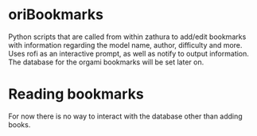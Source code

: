 # oriBookmarks
Python scripts that are called from within zathura to add/edit bookmarks with information regarding the model name, author, difficulty and more.
Uses rofi as an interactive prompt, as well as notify to output information.
The database for the orgami bookmarks will be set later on.

# Reading bookmarks
For now there is no way to interact with the database other than adding books.
